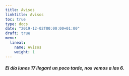 ```yaml
---
title: Avisos
linktitle: Avisos
toc: true
type: docs
date: "2019-12-02T00:00:00+01:00"
draft: true
menu:
  lineal:
    name: Avisos
    weight: 1
---
```



##### El día lunes 17 llegaré un poco tarde, nos vemos a las 6.

